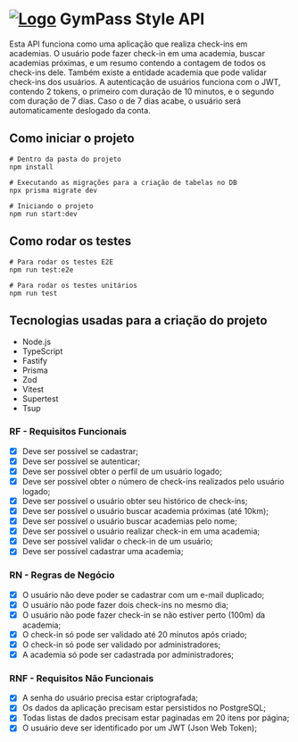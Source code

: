 # [![Logo](https://skillicons.dev/icons?i=nodejs)](https://skillicons.dev) GymPass Style API

Esta API funciona como uma aplicação que realiza check-ins em academias. O usuário pode fazer check-in em uma academia, buscar academias próximas, e um resumo contendo a contagem de todos os check-ins dele. Também existe a entidade academia que pode validar check-ins dos usuários. A autenticação de usuários funciona com o JWT, contendo 2 tokens, o primeiro com duração de 10 minutos, e o segundo com duração de 7 dias. Caso o de 7 dias acabe, o usuário será automaticamente deslogado da conta. 

## Como iniciar o projeto
```
# Dentro da pasta do projeto
npm install

# Executando as migrações para a criação de tabelas no DB
npx prisma migrate dev

# Iniciando o projeto
npm run start:dev
```

## Como rodar os testes
```
# Para rodar os testes E2E
npm run test:e2e

# Para rodar os testes unitários
npm run test
```

## Tecnologias usadas para a criação do projeto
- Node.js
- TypeScript
- Fastify
- Prisma
- Zod
- Vitest
- Supertest
- Tsup

### RF - Requisitos Funcionais

- [x] Deve ser possível se cadastrar;
- [x] Deve ser possível se autenticar;
- [x] Deve ser possível obter o perfil de um usuário logado;
- [x] Deve ser possível obter o número de check-ins realizados pelo usuário logado;
- [x] Deve ser possível o usuário obter seu histórico de check-ins;
- [x] Deve ser possível o usuário buscar academia próximas (até 10km);
- [x] Deve ser possível o usuário buscar academias pelo nome;
- [x] Deve ser possível o usuário realizar check-in em uma academia;
- [x] Deve ser possível validar o check-in de um usuário;
- [x] Deve ser possível cadastrar uma academia;

### RN - Regras de Negócio

- [x] O usuário não deve poder se cadastrar com um e-mail duplicado;
- [x] O usuário não pode fazer dois check-ins no mesmo dia;
- [x] O usuário não pode fazer check-in se não estiver perto (100m) da academia;
- [x] O check-in só pode ser validado até 20 minutos após criado;
- [x] O check-in só pode ser validado por administradores;
- [x] A academia só pode ser cadastrada por administradores;

### RNF - Requisitos Não Funcionais

- [x] A senha do usuário precisa estar criptografada;
- [x] Os dados da aplicação precisam estar persistidos no PostgreSQL;
- [x] Todas listas de dados precisam estar paginadas em 20 itens por página;
- [x] O usuário deve ser identificado por um JWT (Json Web Token);
